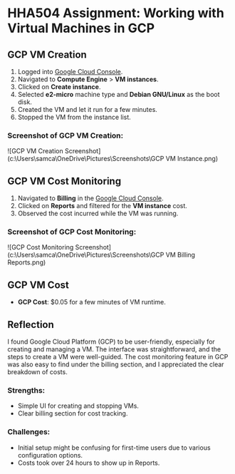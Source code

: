 # HHA504 Assignment: Working with Virtual Machines in GCP
## GCP VM Creation

1. Logged into [Google Cloud Console](https://console.cloud.google.com/).
2. Navigated to **Compute Engine** > **VM instances**.
3. Clicked on **Create instance**.
4. Selected **e2-micro** machine type and **Debian GNU/Linux** as the boot disk.
5. Created the VM and let it run for a few minutes.
6. Stopped the VM from the instance list.

### Screenshot of GCP VM Creation:
![GCP VM Creation Screenshot](c:\Users\samca\OneDrive\Pictures\Screenshots\GCP VM Instance.png)
## GCP VM Cost Monitoring

1. Navigated to **Billing** in the [Google Cloud Console](https://console.cloud.google.com/).
2. Clicked on **Reports** and filtered for the **VM instance** cost.
3. Observed the cost incurred while the VM was running.

### Screenshot of GCP Cost Monitoring:
![GCP Cost Monitoring Screenshot](c:\Users\samca\OneDrive\Pictures\Screenshots\GCP VM Billing Reports.png)
## GCP VM Cost

- **GCP Cost**: $0.05 for a few minutes of VM runtime.
## Reflection

I found Google Cloud Platform (GCP) to be user-friendly, especially for creating and managing a VM. The interface was straightforward, and the steps to create a VM were well-guided. The cost monitoring feature in GCP was also easy to find under the billing section, and I appreciated the clear breakdown of costs.

### Strengths:
- Simple UI for creating and stopping VMs.
- Clear billing section for cost tracking.

### Challenges:
- Initial setup might be confusing for first-time users due to various configuration options.
- Costs took over 24 hours to show up in Reports.
